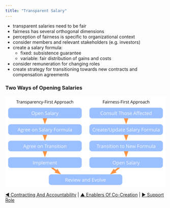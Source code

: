 ```yaml
---
title: "Transparent Salary"
---
```



-   transparent salaries need to be fair
-   fairness has several orthogonal dimensions    
-   perception of fairness is specific to organizational context
-   consider members and relevant stakeholders (e.g. investors)
-   create a salary formula:
    -   fixed: subsistence guarantee
    -   variable: fair distribution of gains and costs
-   consider remuneration for changing roles
-   create strategy for transitioning towards new contracts and compensation agreements


### Two Ways of Opening Salaries

![inline,fit](img/process/opening-salaries.png)


[&#9664; Contracting And Accountability](contracting-and-accountability.html) | [&#9650; Enablers Of Co-Creation](enablers-of-co-creation.html) | [&#9654; Support Role](support-role.html)

